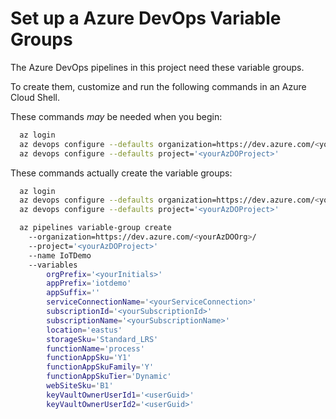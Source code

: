 # Set up a Azure DevOps Variable Groups

The Azure DevOps pipelines in this project need these variable groups.

To create them, customize and run the following commands in an Azure Cloud Shell.

These commands *may* be needed when you begin:

``` bash
  az login
  az devops configure --defaults organization=https://dev.azure.com/<yourAzDOOrg>/ 
  az devops configure --defaults project='<yourAzDOProject>' 
```

These commands actually create the variable groups:

``` bash
  az login
  az devops configure --defaults organization=https://dev.azure.com/<yourAzDOOrg>/ 
  az devops configure --defaults project='<yourAzDOProject>' 

  az pipelines variable-group create 
    --organization=https://dev.azure.com/<yourAzDOOrg>/ 
    --project='<yourAzDOProject>' 
    --name IoTDemo
    --variables 
        orgPrefix='<yourInitials>' 
        appPrefix='iotdemo' 
        appSuffix=''
        serviceConnectionName='<yourServiceConnection>' 
        subscriptionId='<yourSubscriptionId>' 
        subscriptionName='<yourSubscriptionName>' 
        location='eastus' 
        storageSku='Standard_LRS' 
        functionName='process'
        functionAppSku='Y1' 
        functionAppSkuFamily='Y' 
        functionAppSkuTier='Dynamic' 
        webSiteSku='B1'
        keyVaultOwnerUserId1='<userGuid>'
        keyVaultOwnerUserId2='<userGuid>'
```
